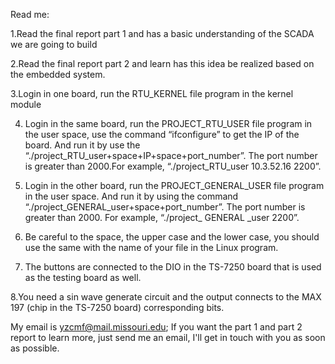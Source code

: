 Read me:

1.Read the final report part 1 and has a basic understanding of the SCADA we are going to build

2.Read the final report part 2 and learn has this idea be realized based on the embedded system.

3.Login in one board, run the RTU_KERNEL file program in the kernel module

4. Login in the same board, run the PROJECT_RTU_USER file program in the user space, use the command “ifconfigure” to get the IP of the board. And run it by use the  “./project_RTU_user+space+IP+space+port_number”. The port number is greater than 2000.For example, “./project_RTU_user 10.3.52.16 2200”.

5. Login in the other board, run the PROJECT_GENERAL_USER file program in the user space. And run it by using the command “./project_GENERAL_user+space+port_number”. The port number is greater than 2000. For example, “./project_ GENERAL _user 2200”.

6. Be careful to the space, the upper case and the lower case, you should use the same with the name of your file in the Linux program.

7. The buttons are connected to the DIO in the TS-7250 board that is used as the testing board as well. 

8.You need a sin wave generate circuit and the output connects to the MAX 197 (chip in the TS-7250 board) corresponding bits.




My email is yzcmf@mail.missouri.edu; If you want the part 1 and part 2 report to learn more, just send me an email, I'll get in touch with you as soon as possible.